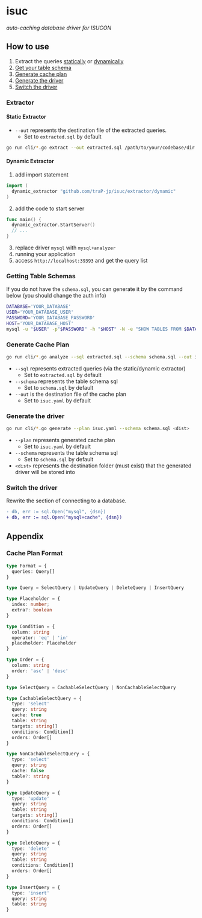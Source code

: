 # isuc

*auto-caching database driver for ISUCON*

## How to use

1. Extract the queries [statically](#static-extractor) or [dynamically](#dynamic-extractor)
2. [Get your table schema](#getting-table-schemas)
3. [Generate cache plan](#generate-cache-plan)
4. [Generate the driver](#generate-the-driver)
5. [Switch the driver](#switch-the-driver)

### Extractor

#### Static Extractor

<!-- TODO: rewrite for production usage (not need to clone repository) -->

- `--out` represents the destination file of the extracted queries.
  - Set to `extracted.sql` by default

```sh
go run cli/*.go extract --out extracted.sql /path/to/your/codebase/dir
```

#### Dynamic Extractor

1. add import statement

```go
import (
  dynamic_extractor "github.com/traP-jp/isuc/extractor/dynamic"
)
```

2. add the code to start server

```go
func main() {
  dynamic_extractor.StartServer()
  // ...
}
```

3. replace driver `mysql` with `mysql+analyzer`
4. running your application
5. access `http://localhost:39393` and get the query list

### Getting Table Schemas

If you do not have the `schema.sql`, you can generate it by the command below (you should change the auth info)

```sh
DATABASE='YOUR_DATABASE'
USER='YOUR_DATABASE_USER'
PASSWORD='YOUR_DATABASE_PASSWORD'
HOST='YOUR_DATABASE_HOST'
mysql -u "$USER" -p"$PASSWORD" -h "$HOST" -N -e "SHOW TABLES FROM $DATABASE" | while read table; do mysql -u "$USER" -p"$PASSWORD" -h "$HOST" -e "SHOW CREATE TABLE $DATABASE.\`$table\`" | awk 'NR>1 {$1=""; print substr($0,2) ";"}' | sed 's/\\n/\n/g'; done > schema.sql
```

### Generate Cache Plan

<!-- TODO: rewrite for production usage (not need to clone repository) -->

```sh
go run cli/*.go analyze --sql extracted.sql --schema schema.sql --out isuc.yaml
```

- `--sql` represents extracted queries (via the static/dynamic extractor)
  - Set to `extracted.sql` by default
- `--schema` represents the table schema sql
  - Set to `schema.sql` by default
- `--out` is the destination file of the cache plan
  - Set to `isuc.yaml` by default

### Generate the driver

<!-- TODO: rewrite for production usage (not need to clone repository) -->

```sh
go run cli/*.go generate --plan isuc.yaml --schema schema.sql <dist>
```

- `--plan` represents generated cache plan
  - Set to `isuc.yaml` by default
- `--schema` represents the table schema sql
  - Set to `schema.sql` by default
- `<dist>` represents the destination folder (must exist) that the generated driver will be stored into

### Switch the driver

Rewrite the section of connecting to a database.

```diff
- db, err := sql.Open("mysql", {dsn})
+ db, err := sql.Open("mysql+cache", {dsn})
```

## Appendix


### Cache Plan Format

```ts
type Format = {
  queries: Query[]
}

type Query = SelectQuery | UpdateQuery | DeleteQuery | InsertQuery

type Placeholder = {
  index: number;
  extra?: boolean
}

type Condition = {
  column: string
  operator: 'eq' | 'in'
  placeholder: Placeholder
}

type Order = {
  column: string
  order: 'asc' | 'desc'
}

type SelectQuery = CachableSelectQuery | NonCachableSelectQuery

type CachableSelectQuery = {
  type: 'select'
  query: string
  cache: true
  table: string
  targets: string[]
  conditions: Condition[]
  orders: Order[]
}

type NonCachableSelectQuery = {
  type: 'select'
  query: string
  cache: false
  table?: string
}

type UpdateQuery = {
  type: 'update'
  query: string
  table: string
  targets: string[]
  conditions: Condition[]
  orders: Order[]
}

type DeleteQuery = {
  type: 'delete'
  query: string
  table: string
  conditions: Condition[]
  orders: Order[]
}

type InsertQuery = {
  type: 'insert'
  query: string
  table: string
}
```
